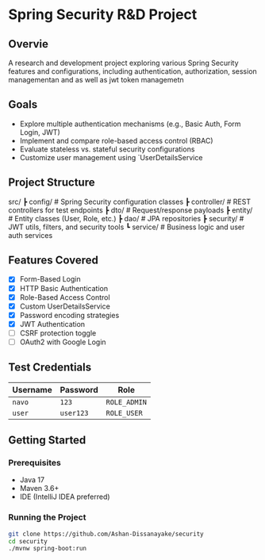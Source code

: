 # Spring Security R&D Project

## Overvie
A research and development project exploring various Spring Security features and configurations, including authentication, authorization, session managementan and as well as jwt token managemetn

## Goals
- Explore multiple authentication mechanisms (e.g., Basic Auth, Form Login, JWT)
- Implement and compare role-based access control (RBAC)
- Evaluate stateless vs. stateful security configurations
- Customize user management using `UserDetailsService
  
## Project Structure
src/
┣ config/ # Spring Security configuration classes
┣ controller/ # REST controllers for test endpoints
┣ dto/ # Request/response payloads
┣ entity/ # Entity classes (User, Role, etc.)
┣ dao/ # JPA repositories
┣ security/ # JWT utils, filters, and security tools
┗ service/ # Business logic and user auth services

## Features Covered
- [x] Form-Based Login
- [x] HTTP Basic Authentication
- [x] Role-Based Access Control
- [x] Custom UserDetailsService
- [x] Password encoding strategies
- [x] JWT Authentication
- [ ] CSRF protection toggle
- [ ] OAuth2 with Google Login

## Test Credentials
| Username | Password  | Role         |
|----------|-----------|--------------|
| `navo`   | `123`     | `ROLE_ADMIN` |
| `user`   | `user123` | `ROLE_USER`  |

## Getting Started

### Prerequisites
- Java 17
- Maven 3.6+
- IDE (IntelliJ IDEA preferred)

### Running the Project
```bash
git clone https://github.com/Ashan-Dissanayake/security
cd security
./mvnw spring-boot:run
